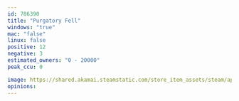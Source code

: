 ```yaml
---
id: 786390
title: "Purgatory Fell"
windows: "true"
mac: "false"
linux: false
positive: 12
negative: 3
estimated_owners: "0 - 20000"
peak_ccu: 0

image: https://shared.akamai.steamstatic.com/store_item_assets/steam/apps/786390/header.jpg?t=1585150303
opinions:
---
```

